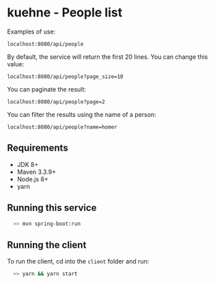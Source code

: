 # kuehne - People list

Examples of use:

```
localhost:8080/api/people
```
By default, the service will return the first 20 lines.
You can change this value:
```
localhost:8080/api/people?page_size=10
```

You can paginate the result:
```
localhost:8080/api/people?page=2
```

You can filter the results using the name of a person:
```
localhost:8080/api/people?name=homer
```


## Requirements

  * JDK 8+
  * Maven 3.3.9+
  * Node.js 8+
  * yarn

## Running this service

```bash
  >> mvn spring-boot:run
```
## Running the client
To run the client, cd into the ```client``` folder and run:

```bash
  >> yarn && yarn start
```
